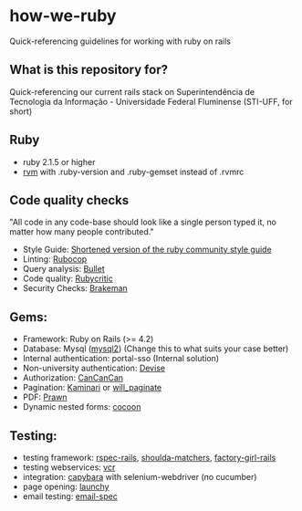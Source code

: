 # how-we-ruby
Quick-referencing guidelines for working with ruby on rails

## What is this repository for?

Quick-referencing our current rails stack on
Superintendência de Tecnologia da Informação - Universidade Federal Fluminense (STI-UFF, for short)

## Ruby
* ruby 2.1.5 or higher
* [rvm](https://rvm.io/) with .ruby-version and .ruby-gemset instead of .rvmrc

## Code quality checks
"All code in any code-base should look like a single person typed it, no matter how many people contributed."

* Style Guide: [Shortened version of the ruby community style guide](https://github.com/igorbp/ruby-style-guide/tree/beta-version)
* Linting: [Rubocop](https://github.com/bbatsov/rubocop)
* Query analysis: [Bullet](https://github.com/flyerhzm/bullet)
* Code quality: [Rubycritic](https://github.com/whitesmith/rubycritic)
* Security Checks: [Brakeman](https://github.com/presidentbeef/brakeman) 

## Gems:
* Framework: Ruby on Rails (>= 4.2)
* Database: Mysql ([mysql2](https://github.com/brianmario/mysql2)) (Change this to what suits your case better)
* Internal authentication: portal-sso (Internal solution)
* Non-university authentication: [Devise](https://github.com/plataformatec/devise)
* Authorization: [CanCanCan](https://github.com/CanCanCommunity/cancancan)
* Pagination: [Kaminari](https://github.com/amatsuda/kaminari) or [will_paginate](https://github.com/mislav/will_paginate)
* PDF: [Prawn](https://github.com/prawnpdf/prawn)
* Dynamic nested forms: [cocoon](https://github.com/nathanvda/cocoon) 


## Testing:
* testing framework: [rspec-rails](https://github.com/rspec/rspec-rails), [shoulda-matchers](https://github.com/thoughtbot/shoulda-matchers), [factory-girl-rails](https://github.com/thoughtbot/factory_girl_rails)
* testing webservices: [vcr](https://github.com/vcr/vcr)
* integration: [capybara](https://github.com/jnicklas/capybara) with selenium-webdriver (no cucumber)
* page opening: [launchy](https://github.com/copiousfreetime/launchy)  
* email testing: [email-spec](https://github.com/bmabey/email-spec)

